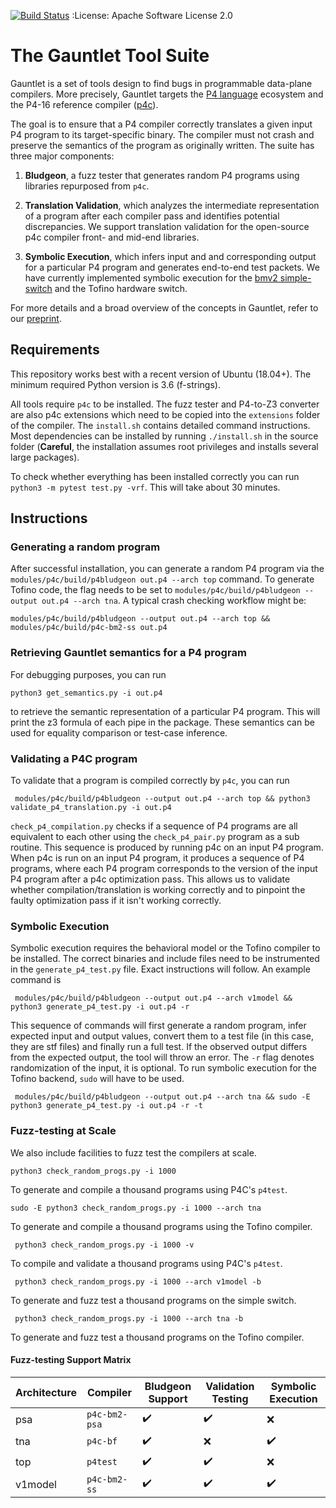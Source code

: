 
[![Build Status](https://travis-ci.org/p4gauntlet/p4_tv.svg?branch=master)](https://travis-ci.org/p4gauntlet/p4_tv)
:License: Apache Software License 2.0

# The Gauntlet Tool Suite

Gauntlet is a set of tools design to find bugs in programmable data-plane compilers. More precisely, Gauntlet targets the
[P4 language](https://p4.org/) ecosystem and  the P4-16 reference compiler ([p4c](https://github.com/p4lang/p4c/)).

The goal is to ensure that a P4 compiler correctly translates a given input P4 program to its target-specific binary. The compiler must not crash and preserve the semantics of the program as originally written. The suite has three major components:

1. **Bludgeon**, a fuzz tester that generates random P4 programs using libraries repurposed from `p4c`.

2.  **Translation Validation**, which analyzes the intermediate representation of a program after each compiler pass and identifies potential discrepancies. We support translation validation for the open-source p4c compiler front- and mid-end libraries.

3. **Symbolic Execution**, which infers input and and corresponding output for a particular P4 program and generates end-to-end test packets. We have currently implemented symbolic execution for the [bmv2 simple-switch](https://github.com/p4lang/behavioral-model) and the Tofino hardware switch.

For more details and a broad overview of the concepts in Gauntlet, refer to our [preprint](https://arxiv.org/abs/2006.01074).

##  Requirements
This repository works best with a recent version of Ubuntu (18.04+). The minimum required Python version is 3.6 (f-strings).

All tools require `p4c` to be installed. The fuzz tester and P4-to-Z3 converter are also p4c extensions which need to be copied into the `extensions` folder of the compiler. The `install.sh` contains detailed command instructions. Most dependencies can be installed by running `./install.sh` in the source folder (**Careful**, the installation assumes root privileges and installs several large packages).

To check whether everything has been installed correctly you can run `python3 -m pytest test.py -vrf`. This will take about 30 minutes.


## Instructions
### Generating a random program
After successful installation, you can generate a random P4 program via the `modules/p4c/build/p4bludgeon out.p4 --arch top`  command. To generate Tofino code, the flag needs to be set to  `modules/p4c/build/p4bludgeon --output out.p4 --arch tna`.
A typical crash checking workflow might be:

    modules/p4c/build/p4bludgeon --output out.p4 --arch top && modules/p4c/build/p4c-bm2-ss out.p4

### Retrieving Gauntlet semantics for a P4 program
For debugging purposes, you can run

    python3 get_semantics.py -i out.p4

to retrieve the semantic representation of a particular P4 program. This will print the z3 formula of each pipe in the package. These semantics can be used for equality comparison or test-case inference.

### Validating a P4C program
To validate that a program is compiled correctly by `p4c`, you can run

     modules/p4c/build/p4bludgeon --output out.p4 --arch top && python3 validate_p4_translation.py -i out.p4
`check_p4_compilation.py` checks if a sequence of P4 programs are all equivalent to each other using the `check_p4_pair.py` program as a sub routine. This sequence is produced by running p4c on an input P4 program. When p4c is run on an input P4 program, it produces a sequence of P4 programs, where each P4 program corresponds to the version of the input P4 program after a p4c optimization pass. This allows us to validate whether compilation/translation
is working correctly and to pinpoint the faulty optimization pass if it isn't
working correctly.

### Symbolic Execution

Symbolic execution requires the behavioral model or the Tofino compiler to be installed. The correct binaries and include files need to be instrumented in the `generate_p4_test.py` file. Exact instructions will follow.
An example command is

     modules/p4c/build/p4bludgeon --output out.p4 --arch v1model && python3 generate_p4_test.py -i out.p4 -r
This sequence of commands will first generate a random program, infer expected input and output values, convert them to a test file (in this case, they are stf files) and finally run a full test. If the observed output differs from the expected output, the tool will throw  an error. The `-r` flag denotes randomization of the input, it is optional.
To run symbolic execution for the Tofino backend, `sudo` will have to be used.

     modules/p4c/build/p4bludgeon --output out.p4 --arch tna && sudo -E python3 generate_p4_test.py -i out.p4 -r -t

### Fuzz-testing at Scale
We also include facilities to fuzz test the compilers at scale.

    python3 check_random_progs.py -i 1000
 To generate and compile a thousand programs using P4C's `p4test`.

    sudo -E python3 check_random_progs.py -i 1000 --arch tna

 To generate and compile a thousand programs using the Tofino compiler.

     python3 check_random_progs.py -i 1000 -v

 To compile and validate a thousand programs using P4C's `p4test`.

     python3 check_random_progs.py -i 1000 --arch v1model -b

 To generate and fuzz test a thousand programs on the simple switch.

     python3 check_random_progs.py -i 1000 --arch tna -b

 To generate and fuzz test a thousand programs on the Tofino compiler.

#### Fuzz-testing Support Matrix

| Architecture | Compiler | Bludgeon Support | Validation Testing | Symbolic Execution |
| ------------- | ------------- | ------------- | ------------- | ------------- |
| psa | `p4c-bm2-psa` | :heavy_check_mark: | :heavy_check_mark: | :x: |
| tna | `p4c-bf` | :heavy_check_mark: | :x: | :heavy_check_mark: |
| top | `p4test` | :heavy_check_mark: | :heavy_check_mark: | :x: |
| v1model | `p4c-bm2-ss` | :heavy_check_mark: | :heavy_check_mark: | :heavy_check_mark: |

